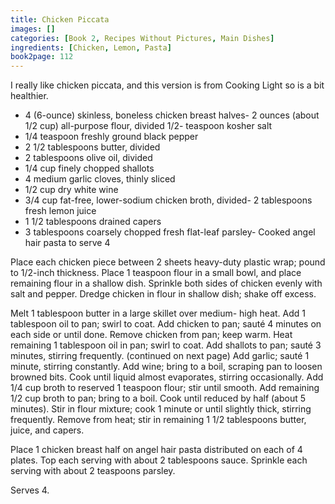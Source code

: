 ```yaml
---
title: Chicken Piccata
images: []
categories: [Book 2, Recipes Without Pictures, Main Dishes]
ingredients: [Chicken, Lemon, Pasta]
book2page: 112
---
```


I really like chicken piccata, and this version is from Cooking Light so is a bit healthier. 

- 4 (6-ounce) skinless, boneless chicken breast halves- 2 ounces (about 1/2 cup) all-purpose flour, divided 1/2- teaspoon kosher salt
- 1/4 teaspoon freshly ground black pepper
- 2 1/2 tablespoons butter, divided
- 2 tablespoons olive oil, divided
- 1/4 cup finely chopped shallots
- 4 medium garlic cloves, thinly sliced
- 1/2 cup dry white wine
- 3/4 cup fat-free, lower-sodium chicken broth, divided- 2 tablespoons fresh lemon juice
- 1 1/2 tablespoons drained capers
- 3 tablespoons coarsely chopped fresh flat-leaf parsley- Cooked angel hair pasta to serve 4

Place each chicken piece between 2 sheets heavy-duty plastic wrap; pound to 1/2-inch thickness. Place 1 teaspoon flour in a small bowl, and place remaining flour in a shallow dish. Sprinkle both sides of chicken evenly with salt and pepper. Dredge chicken in flour in shallow dish; shake off excess. 

Melt 1 tablespoon butter in a large skillet over medium- high heat. Add 1 tablespoon oil to pan; swirl to coat. Add chicken to pan; sauté 4 minutes on each side or until done. Remove chicken from pan; keep warm. Heat remaining 1 tablespoon oil in pan; swirl to coat. Add shallots to pan; sauté 3 minutes, stirring frequently. 
(continued on next page)
Add garlic; sauté 1 minute, stirring constantly. Add wine; bring to a boil, scraping pan to loosen browned bits. Cook until liquid almost evaporates, stirring occasionally. Add 1/4 cup broth to reserved 1 teaspoon flour; stir until smooth. Add remaining 1/2 cup broth to pan; bring to a boil. Cook until reduced by half (about 5 minutes). Stir in flour mixture; cook 1 minute or until slightly thick, stirring frequently. Remove from heat; stir in remaining 1 1/2 tablespoons butter, juice, and capers. 

Place 1 chicken breast half on angel hair pasta distributed on each of 4 plates. Top each serving with about 2 tablespoons sauce. Sprinkle each serving with about 2 teaspoons parsley. 

Serves 4.